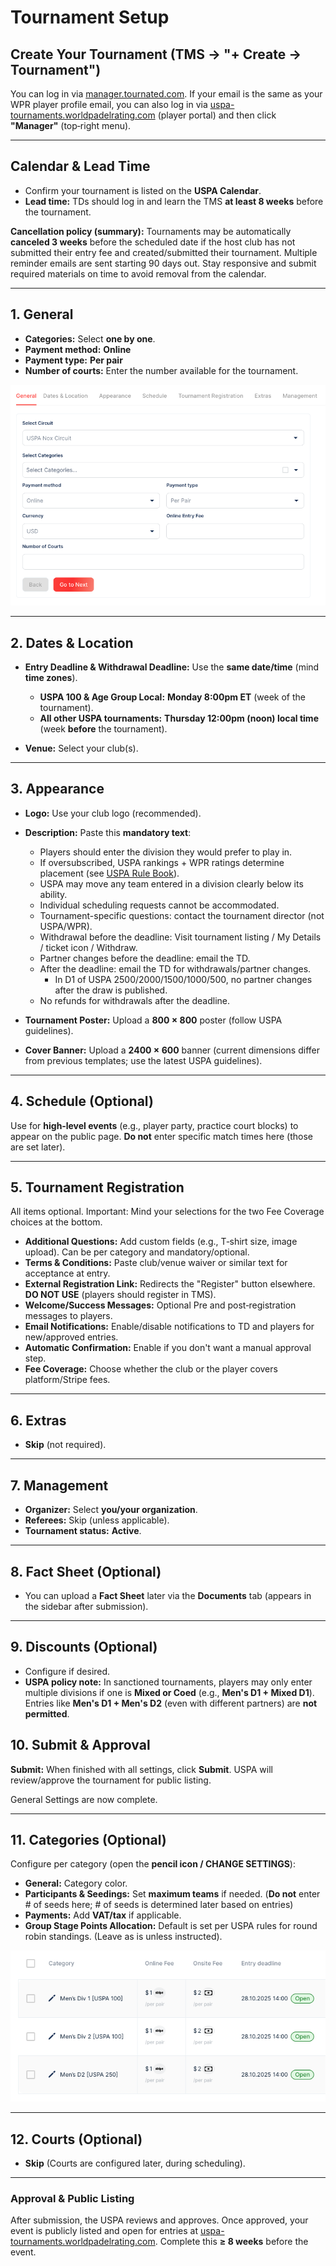 # Tournament Setup

## Create Your Tournament (TMS → "+ Create → Tournament")

You can log in via [manager.tournated.com](https://manager.tournated.com). If your email is the same as your WPR player profile email, you can also log in via [uspa-tournaments.worldpadelrating.com](https://uspa-tournaments.worldpadelrating.com) (player portal) and then click **"Manager"** (top‑right menu).

---

## Calendar & Lead Time

- Confirm your tournament is listed on the **USPA Calendar**.
- **Lead time:** TDs should log in and learn the TMS **at least 8 weeks** before the tournament.

**Cancellation policy (summary):** Tournaments may be automatically **canceled 3 weeks** before the scheduled date if the host club has not submitted their entry fee and created/submitted their tournament. Multiple reminder emails are sent starting 90 days out. Stay responsive and submit required materials on time to avoid removal from the calendar.

---

## 1. General

- **Categories:** Select **one by one**.
- **Payment method:** **Online**
- **Payment type:** **Per pair**
- **Number of courts:** Enter the number available for the tournament.

![GeneralImage](../.gitbook/assets/screen_1b.png)

---

## 2. Dates & Location

- **Entry Deadline & Withdrawal Deadline:** Use the **same date/time** (mind **time zones**).

  - **USPA 100 & Age Group Local:** **Monday 8:00pm ET** (week of the tournament).
  - **All other USPA tournaments:** **Thursday 12:00pm (noon) local time** (week **before** the tournament).

- **Venue:** Select your club(s).

---

## 3. Appearance

- **Logo:** Use your club logo (recommended).

- **Description:** Paste this **mandatory text**:

  - Players should enter the division they would prefer to play in.
  - If oversubscribed, USPA rankings + WPR ratings determine placement (see [USPA Rule Book](https://padelusa.org/competition/rules-and-regulations/)).
  - USPA may move any team entered in a division clearly below its ability.
  - Individual scheduling requests cannot be accommodated.
  - Tournament-specific questions: contact the tournament director (not USPA/WPR).
  - Withdrawal before the deadline: Visit tournament listing / My Details / ticket icon / Withdraw.
  - Partner changes before the deadline: email the TD.
  - After the deadline: email the TD for withdrawals/partner changes.
    - In D1 of USPA 2500/2000/1500/1000/500, no partner changes after the draw is published.
  - No refunds for withdrawals after the deadline.

- **Tournament Poster:** Upload a **800 × 800** poster (follow USPA guidelines).

- **Cover Banner:** Upload a **2400 × 600** banner (current dimensions differ from previous templates; use the latest USPA guidelines).

---

## 4. Schedule (Optional)

Use for **high‑level events** (e.g., player party, practice court blocks) to appear on the public page. **Do not** enter specific match times here (those are set later).

---

## 5. Tournament Registration

All items optional. Important: Mind your selections for the two Fee Coverage choices at the bottom.

- **Additional Questions:** Add custom fields (e.g., T‑shirt size, image upload). Can be per category and mandatory/optional.
- **Terms & Conditions:** Paste club/venue waiver or similar text for acceptance at entry.
- **External Registration Link:** Redirects the "Register" button elsewhere. **DO NOT USE** (players should register in TMS).
- **Welcome/Success Messages:** Optional Pre and post‑registration messages to players.
- **Email Notifications:** Enable/disable notifications to TD and players for new/approved entries.
- **Automatic Confirmation:** Enable if you don't want a manual approval step.
- **Fee Coverage:** Choose whether the club or the player covers platform/Stripe fees.

---

## 6. Extras

- **Skip** (not required).

---

## 7. Management

- **Organizer:** Select **you/your organization**.
- **Referees:** Skip (unless applicable).
- **Tournament status:** **Active**.

---

## 8. Fact Sheet (Optional)

- You can upload a **Fact Sheet** later via the **Documents** tab (appears in the sidebar after submission).

---

## 9. Discounts (Optional)

- Configure if desired.
- **USPA policy note:** In sanctioned tournaments, players may only enter multiple divisions if one is **Mixed or Coed** (e.g., **Men's D1 + Mixed D1**). Entries like **Men's D1 + Men's D2** (even with different partners) are **not permitted**.

## 10. Submit & Approval

**Submit:** When finished with all settings, click **Submit**. USPA will review/approve the tournament for public listing.

General Settings are now complete.

---

## 11. Categories (Optional)

Configure per category (open the **pencil icon / CHANGE SETTINGS**):

- **General:** Category color.
- **Participants & Seedings:** Set **maximum teams** if needed. (**Do not** enter # of seeds here; # of seeds is determined later based on entries)
- **Payments:** Add **VAT/tax** if applicable.
- **Group Stage Points Allocation:** Default is set per USPA rules for round robin standings. (Leave as is unless instructed).

![CategoryImage](../.gitbook/assets/screen_2.png)

---

## 12. Courts (Optional)

- **Skip** (Courts are configured later, during scheduling).

---

### Approval & Public Listing

After submission, the USPA reviews and approves. Once approved, your event is publicly listed and open for entries at [uspa-tournaments.worldpadelrating.com](https://uspa-tournaments.worldpadelrating.com). Complete this **≥ 8 weeks** before the event.
